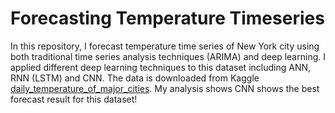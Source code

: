 # Forecasting Temperature Timeseries
In this repository, I forecast temperature time series of New York city using both traditional time series analysis techniques (ARIMA) and deep learning. I applied different deep learning techniques to this dataset including ANN, RNN (LSTM) and CNN. The data is downloaded from Kaggle [daily_temperature_of_major_cities](https://www.kaggle.com/datasets/sudalairajkumar/daily-temperature-of-major-cities). My analysis shows CNN shows the best forecast result for this dataset!
